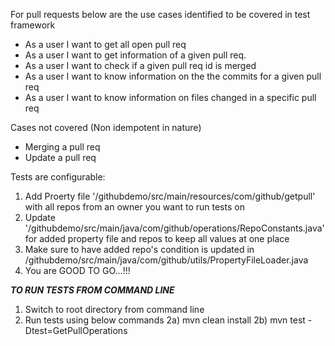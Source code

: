 For pull requests below are the use cases identified to be covered in test framework
 - As a user I want to get all open pull req
 - As a user I want to get information of a given pull req.
 - As a user I want to check if a given pull req id is merged
 - As a user I want to know information on the the commits for a given pull req 
 - As a user I want to know information on files changed in a specific pull req
 
Cases not covered (Non idempotent in nature)
 - Merging a pull req 
 - Update a pull req
 
Tests are configurable:
 
 1. Add Proerty file '/githubdemo/src/main/resources/com/github/getpull' with all repos from an owner you want to run tests on
 2. Update '/githubdemo/src/main/java/com/github/operations/RepoConstants.java' for added property file and repos to keep all values at one place
 3. Make sure to have added repo's condition is updated in /githubdemo/src/main/java/com/github/utils/PropertyFileLoader.java
4. You are GOOD TO GO...!!!


***TO RUN TESTS FROM COMMAND LINE***

1. Switch to root directory from command line
2. Run tests using below commands
 2a) mvn clean install
 2b) mvn test -Dtest=GetPullOperations
